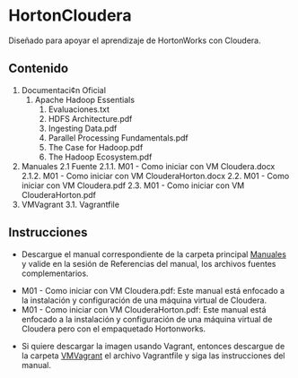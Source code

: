 # HortonCloudera
Diseñado para apoyar el aprendizaje de HortonWorks con Cloudera.

## Contenido

1. Documentaci¢n Oficial
    1. Apache Hadoop Essentials
        1. Evaluaciones.txt
        2. HDFS Architecture.pdf
        3. Ingesting Data.pdf
        4. Parallel Processing Fundamentals.pdf
        5. The Case for Hadoop.pdf
        6. The Hadoop Ecosystem.pdf
2. Manuales
2.1 Fuente
2.1.1. M01 - Como iniciar con VM Cloudera.docx
2.1.2. M01 - Como iniciar con VM ClouderaHorton.docx
2.2. M01 - Como iniciar con VM Cloudera.pdf
2.3. M01 - Como iniciar con VM ClouderaHorton.pdf
3. VMVagrant
3.1. Vagrantfile

## Instrucciones

+ Descargue el manual correspondiente de la carpeta principal [Manuales](https://github.com/petusan36/HortonCloudera/tree/master/Manuales) y valide en la sesión de Referencias del manual, los archivos fuentes complementarios.
 * M01 - Como iniciar con VM Cloudera.pdf: Este manual está enfocado a la instalación y configuración de una máquina virtual de Cloudera.
 * M01 - Como iniciar con VM ClouderaHorton.pdf: Este manual está enfocado a la instalación y configuración de una máquina virtual de Cloudera pero con el empaquetado Hortonworks.
 
+ Si quiere descargar la imagen usando Vagrant, entonces descargue de la carpeta [VMVagrant](https://github.com/petusan36/HortonCloudera/tree/master/VMVagrant) el archivo Vagrantfile y siga las instrucciones del manual.
